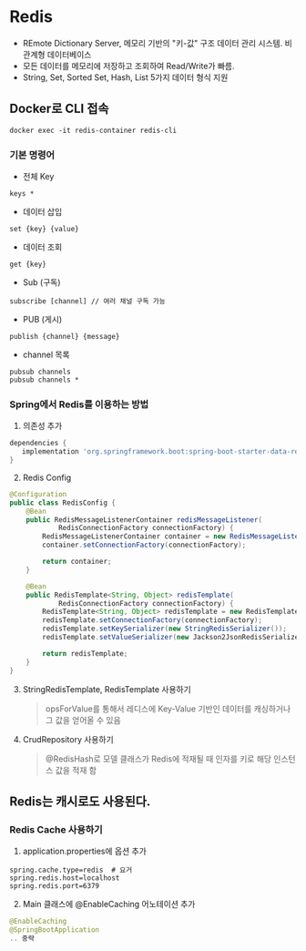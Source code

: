 # Redis
- REmote Dictionary Server, 메모리 기반의 "키-값" 구조 데이터 관리 시스템. 비 관계형 데이터베이스
- 모든 데이터를 메모리에 저장하고 조회하여 Read/Write가 빠름.
- String, Set, Sorted Set, Hash, List 5가지 데이터 형식 지원

## Docker로 CLI 접속
```
docker exec -it redis-container redis-cli
```

### 기본 명령어
- 전체 Key
```
keys *
```

- 데이터 삽입
```
set {key} {value}
```

- 데이터 조회
```
get {key}
```

- Sub (구독)
```
subscribe [channel] // 여러 채널 구독 가능
```

- PUB (게시)
```
publish {channel} {message}
```

- channel 목록
```
pubsub channels
pubsub channels *
```

### Spring에서 Redis를 이용하는 방법
1. 의존성 추가
```build.gradle
dependencies {
   implementation 'org.springframework.boot:spring-boot-starter-data-redis'
}
```

2. Redis Config
```java
@Configuration
public class RedisConfig {
    @Bean
    public RedisMessageListenerContainer redisMessageListener(
            RedisConnectionFactory connectionFactory) {
        RedisMessageListenerContainer container = new RedisMessageListenerContainer();
        container.setConnectionFactory(connectionFactory);

        return container;
    }

    @Bean
    public RedisTemplate<String, Object> redisTemplate(
            RedisConnectionFactory connectionFactory) {
        RedisTemplate<String, Object> redisTemplate = new RedisTemplate<>();
        redisTemplate.setConnectionFactory(connectionFactory);
        redisTemplate.setKeySerializer(new StringRedisSerializer());
        redisTemplate.setValueSerializer(new Jackson2JsonRedisSerializer<>(String.class));

        return redisTemplate;
    }
}
```

3. StringRedisTemplate, RedisTemplate 사용하기
   > opsForValue를 통해서 레디스에 Key-Value 기반인 데이터를 캐싱하거나 그 값을 얻어올 수 있음
4. CrudRepository 사용하기
   > @RedisHash로 모델 클래스가 Redis에 적재될 때 인자를 키로 해당 인스턴스 값을 적재 함

## Redis는 캐시로도 사용된다.

### Redis Cache 사용하기
1. application.properties에 옵션 추가
```properties
spring.cache.type=redis  # 요거
spring.redis.host=localhost
spring.redis.port=6379
```
2. Main 클래스에 @EnableCaching 어노테이션 추가
```java
@EnableCaching
@SpringBootApplication
.. 중략
```
